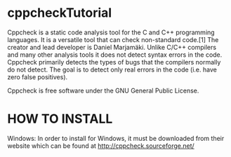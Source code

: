 cppcheckTutorial
================

Cppcheck is a static code analysis tool for the C and C++ programming 
languages. It is a versatile tool that can check non-standard code.[1] The 
creator and lead developer is Daniel Marjamäki. Unlike C/C++ compilers and 
many other analysis tools it does not detect syntax errors in the code. 
Cppcheck primarily detects the types of bugs that the compilers normally do
not detect. 
The goal is to detect only real errors in the code (i.e. have zero false positives).

Cppcheck is free software under the GNU General Public License.


HOW TO INSTALL
==================
Windows: 
	In order to install for Windows, it must be downloaded from their
	website which can be found at http://cppcheck.sourceforge.net/
